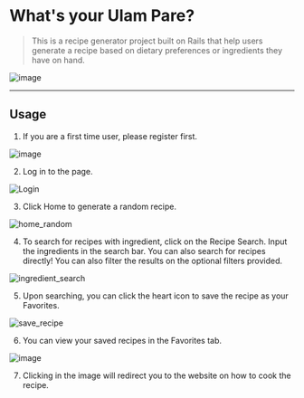 # What's your Ulam Pare?
> This is a recipe generator project built on Rails that help users generate a recipe based on dietary preferences or ingredients they have on hand.

![image](https://user-images.githubusercontent.com/68190784/222671099-e621623d-8964-4d1d-919a-0bacce570441.png)

---
## Usage
1. If you are a first time user, please register first.

![image](https://user-images.githubusercontent.com/68190784/222640755-46647551-c281-40f8-b2c2-904a0ef75aad.png)


2. Log in to the page.

![Login](https://user-images.githubusercontent.com/68190784/222640814-d41445cf-2190-43ee-b63f-33c9f6a49dfb.png)


3. Click Home to generate a random recipe.

![home_random](https://user-images.githubusercontent.com/68190784/222640973-38f6fc8b-aabe-4097-8868-89bddc7490d8.png)


4. To search for recipes with ingredient, click on the Recipe Search.
Input the ingredients in the search bar. You can also search for recipes directly!
You can also filter the results on the optional filters provided.

![ingredient_search](https://user-images.githubusercontent.com/68190784/222640572-0cdf2a17-9a53-4ea3-bae3-c62406d41324.png)

5. Upon searching, you can click the heart icon to save the recipe as your Favorites.

![save_recipe](https://user-images.githubusercontent.com/68190784/222642854-5f8907cc-da27-48a9-b2ec-342b2715d496.png)

6. You can view your saved recipes in the Favorites tab.

![image](https://user-images.githubusercontent.com/68190784/222675692-e059f002-9532-417b-8fa6-6050881783c9.png)

7. Clicking in the image will redirect you to the website on how to cook the recipe.
